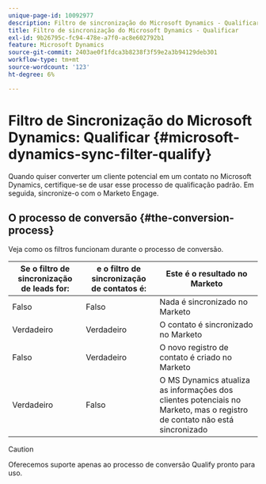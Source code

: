 ```yaml
---
unique-page-id: 10092977
description: Filtro de sincronização do Microsoft Dynamics - Qualificar - Documentação do Marketo - Documentação do produto
title: Filtro de sincronização do Microsoft Dynamics - Qualificar
exl-id: 9b26795c-fc94-478e-a7f0-ac8e602792b1
feature: Microsoft Dynamics
source-git-commit: 2403ae0f1fdca3b8238f3f59e2a3b94129deb301
workflow-type: tm+mt
source-wordcount: '123'
ht-degree: 6%

---
```


# Filtro de Sincronização do Microsoft Dynamics: Qualificar {#microsoft-dynamics-sync-filter-qualify}

Quando quiser converter um cliente potencial em um contato no Microsoft Dynamics, certifique-se de usar esse processo de qualificação padrão. Em seguida, sincronize-o com o Marketo Engage.

## O processo de conversão {#the-conversion-process}

Veja como os filtros funcionam durante o processo de conversão.

| Se o filtro de sincronização de leads for: | e o filtro de sincronização de contatos é: | Este é o resultado no Marketo |
|---|---|---|
| Falso | Falso | Nada é sincronizado no Marketo |
| Verdadeiro | Verdadeiro | O contato é sincronizado no Marketo |
| Falso | Verdadeiro | O novo registro de contato é criado no Marketo |
| Verdadeiro | Falso | O MS Dynamics atualiza as informações dos clientes potenciais no Marketo, mas o registro de contato não está sincronizado |

>[!CAUTION]
>
>Oferecemos suporte apenas ao processo de conversão Qualify pronto para uso.
